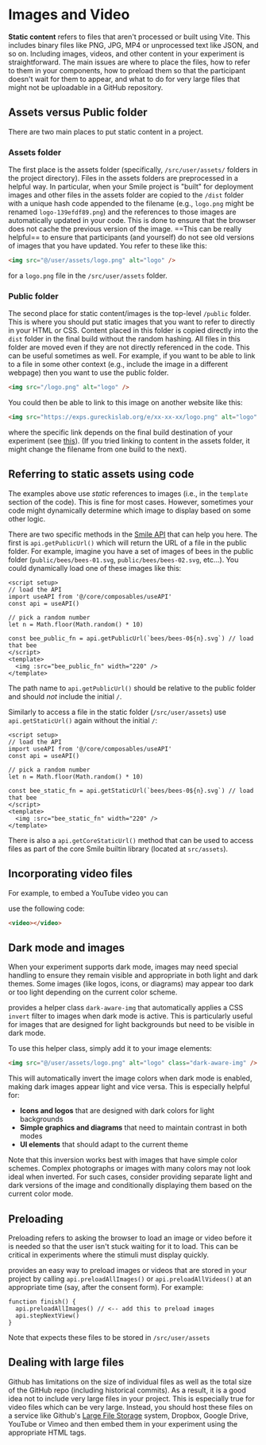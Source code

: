 # Images and Video

**Static content** refers to files that aren't processed or built using Vite.
This includes binary files like PNG, JPG, MP4 or unprocessed text like JSON, and
so on. Including images, videos, and other content in your experiment is
straightforward. The main issues are where to place the files, how to refer to
them in your components, how to preload them so that the participant doesn't
wait for them to appear, and what to do for very large files that might not be
uploadable in a GitHub repository.

## Assets versus Public folder

There are two main places to put static content in a <SmileText/> project.

### Assets folder

The first place is the assets folder (specifically, `/src/user/assets/` folders
in the project directory). Files in the assets folders are preprocessed in a
helpful way. In particular, when your Smile project is "built" for deployment
images and other files in the assets folder are copied to the `/dist` folder
with a unique hash code appended to the filename (e.g., `logo.png` might be
renamed `logo-139efdf89.png`) and the references to those images are
automatically updated in your code. This is done to ensure that the browser does
not cache the previous version of the image. ==This can be really helpful== to
ensure that participants (and yourself) do not see old versions of images that
you have updated. You refer to these like this:

```html
<img src="@/user/assets/logo.png" alt="logo" />
```

for a `logo.png` file in the `/src/user/assets` folder.

### Public folder

The second place for static content/images is the top-level `/public` folder.
This is where you should put static images that you want to refer to directly in
your HTML or CSS. Content placed in this folder is copied directly into the
`dist` folder in the final build without the random hashing. All files in this
folder are moved even if they are not directly referenced in the code. This can
be useful sometimes as well. For example, if you want to be able to link to a
file in some other context (e.g., include the image in a different webpage) then
you want to use the public folder.

```html
<img src="/logo.png" alt="logo" />
```

You could then be able to link to this image on another website like this:

```html
<img src="https://exps.gureckislab.org/e/xx-xx-xx/logo.png" alt="logo" />
```

where the specific link depends on the final build destination of your
experiment (see
[this](/recruit/deploying#what-url-do-you-send-participants-to)). (If you tried
linking to content in the assets folder, it might change the filename from one
build to the next).

## Referring to static assets using code

The examples above use _static_ references to images (i.e., in the `template`
section of the code). This is fine for most cases. However, sometimes your code
might dynamically determine which image to display based on some other logic.

There are two specific methods in the [Smile API](/api) that can help you here.
The first is `api.getPublicUrl()` which will return the URL of a file in the
public folder. For example, imagine you have a set of images of bees in the
public folder (`public/bees/bees-01.svg`, `public/bees/bees-02.svg`, etc...).
You could dynamically load one of these images like this:

```vue
<script setup>
// load the API
import useAPI from '@/core/composables/useAPI'
const api = useAPI()

// pick a random number
let n = Math.floor(Math.random() * 10)

const bee_public_fn = api.getPublicUrl(`bees/bees-0${n}.svg`) // load that bee
</script>
<template>
  <img :src="bee_public_fn" width="220" />
</template>
```

The path name to `api.getPublicUrl()` should be relative to the public folder
and should _not_ include the initial `/`.

Similarly to access a file in the static folder (`/src/user/assets`) use
`api.getStaticUrl()` again without the initial `/`:

```vue
<script setup>
// load the API
import useAPI from '@/core/composables/useAPI'
const api = useAPI()

// pick a random number
let n = Math.floor(Math.random() * 10)

const bee_static_fn = api.getStaticUrl(`bees/bees-0${n}.svg`) // load that bee
</script>
<template>
  <img :src="bee_static_fn" width="220" />
</template>
```

There is also a `api.getCoreStaticUrl()` method that can be used to access files
as part of the core Smile builtin library (located at `src/assets`).

## Incorporating video files

For example, to embed a YouTube video you can

use the following code:

```html
<video></video>
```

## Dark mode and images

When your experiment supports dark mode, images may need special handling to
ensure they remain visible and appropriate in both light and dark themes. Some
images (like logos, icons, or diagrams) may appear too dark or too light
depending on the current color scheme.

<SmileText/> provides a helper class `dark-aware-img` that automatically applies
a CSS `invert` filter to images when dark mode is active. This is particularly
useful for images that are designed for light backgrounds but need to be visible
in dark mode.

To use this helper class, simply add it to your image elements:

```html
<img src="@/user/assets/logo.png" alt="logo" class="dark-aware-img" />
```

This will automatically invert the image colors when dark mode is enabled,
making dark images appear light and vice versa. This is especially helpful for:

- **Icons and logos** that are designed with dark colors for light backgrounds
- **Simple graphics and diagrams** that need to maintain contrast in both modes
- **UI elements** that should adapt to the current theme

Note that this inversion works best with images that have simple color schemes.
Complex photographs or images with many colors may not look ideal when inverted.
For such cases, consider providing separate light and dark versions of the image
and conditionally displaying them based on the current color mode.

## Preloading

Preloading refers to asking the browser to load an image or video before it is
needed so that the user isn't stuck waiting for it to load. This can be critical
in experiments where the stimuli must display quickly.

<SmileText/> provides an easy way to preload images or videos that are stored in
your project by calling `api.preloadAllImages()` or `api.preloadAllVideos()` at
an appropriate time (say, after the consent form). For example:

```
function finish() {
  api.preloadAllImages() // <-- add this to preload images
  api.stepNextView()
}
```

Note that <SmileText/> expects these files to be stored in `/src/user/assets`

## Dealing with large files

Github has limitations on the size of individual files as well as the total size
of the GitHub repo (including historical commits). As a result, it is a good
idea not to include very large files in your project. This is especially true
for video files which can be very large. Instead, you should host these files on
a service like Github's
[Large File Storage](https://docs.github.com/en/enterprise-cloud@latest/repositories/working-with-files/managing-large-files/about-git-large-file-storage)
system, Dropbox, Google Drive, YouTube or Vimeo and then embed them in your
experiment using the appropriate HTML tags.
